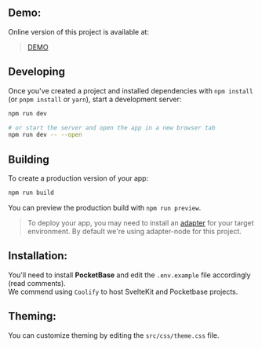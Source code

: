 ## Demo:

Online version of this project is available at:
<br>
> [DEMO](https://comic.rosesintheflames.com/)

## Developing

Once you've created a project and installed dependencies with `npm install` (or `pnpm install` or `yarn`), start a development server:

```bash
npm run dev

# or start the server and open the app in a new browser tab
npm run dev -- --open
```

## Building

To create a production version of your app:

```bash
npm run build
```

You can preview the production build with `npm run preview`.

> To deploy your app, you may need to install an [adapter](https://kit.svelte.dev/docs/adapters) for your target environment.
> By default we're using adapter-node for this project.

## Installation:

You'll need to install **PocketBase** and edit the `.env.example` file accordingly (read comments).
<br>
We commend using `Coolify` to host SvelteKit and Pocketbase projects.

## Theming:

You can customize theming by editing the `src/css/theme.css` file.